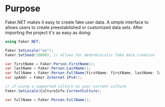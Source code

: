 # Purpose

Faker.NET makes it easy to create fake user data. A simple interface to allows users to create preestablished or customized data sets. After importing the project it's as easy as doing:

```csharp
using Faker.NET;

Faker.SetLocale("en");
Faker.SetSeed(10000); // allows for deterministic fake data creation

var firstName = Faker.Person.FirstName();
var lastName = Faker.Person.LastName();
var fullName = Faker.Person.FullName(firstName: firstName, lastName: lastName;
var ipAddr = Faker.Internet.IPv4();

// if using a supported culture as your current culture
Faker.SetLocale(CultureInfo.CurrentCulture);

var fullName = Faker.Person.FullName();
```
